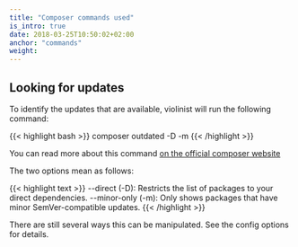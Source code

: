 ```yaml
---
title: "Composer commands used"
is_intro: true
date: 2018-03-25T10:50:02+02:00
anchor: "commands"
weight:
---
```


## Looking for updates

To identify the updates that are available, violinist will run the following command:

{{< highlight bash >}}
composer outdated -D -m
{{< /highlight >}}

You can read more about this command [on the official composer website](https://getcomposer.org/doc/03-cli.md#outdated)

The two options mean as follows:

{{< highlight text >}}
--direct (-D): Restricts the list of packages to your direct dependencies.
--minor-only (-m): Only shows packages that have minor SemVer-compatible updates.
{{< /highlight >}}

There are still several ways this can be manipulated. See the config options for details.
